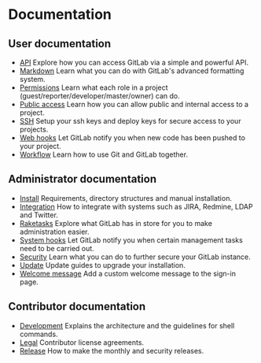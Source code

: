 # Documentation

## User documentation

- [API](api/README.md) Explore how you can access GitLab via a simple and powerful API.
- [Markdown](markdown/markdown.md) Learn what you can do with GitLab's advanced formatting system.
- [Permissions](permissions/permissions.md) Learn what each role in a project (guest/reporter/developer/master/owner) can do.
- [Public access](public_access/public_access.md) Learn how you can allow public and internal access to a project.
- [SSH](ssh/README.md) Setup your ssh keys and deploy keys for secure access to your projects.
- [Web hooks](web_hooks/web_hooks.md) Let GitLab notify you when new code has been pushed to your project.
- [Workflow](workflow/README.md) Learn how to use Git and GitLab together.

## Administrator documentation

- [Install](install/README.md) Requirements, directory structures and manual installation.
- [Integration](integration/README.md) How to integrate with systems such as JIRA, Redmine, LDAP and Twitter.
- [Raketasks](raketasks/README.md) Explore what GitLab has in store for you to make administration easier.
- [System hooks](system_hooks/system_hooks.md) Let GitLab notify you when certain management tasks need to be carried out.
- [Security](security/README.md) Learn what you can do to further secure your GitLab instance.
- [Update](update/README.md) Update guides to upgrade your installation.
- [Welcome message](customization/welcome_message.md) Add a custom welcome message to the sign-in page.

## Contributor documentation

- [Development](development/README.md) Explains the architecture and the guidelines for shell commands.
- [Legal](legal/README.md) Contributor license agreements.
- [Release](release/README.md) How to make the monthly and security releases.

